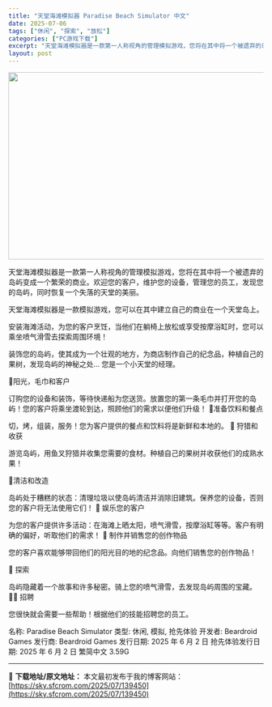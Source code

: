 ```yaml
---
title: "天堂海滩模拟器 Paradise Beach Simulator 中文"
date: 2025-07-06
tags: ["休闲", "探索", "放松"]
categories: ["PC游戏下载"]
excerpt: "天堂海滩模拟器是一款第一人称视角的管理模拟游戏，您将在其中将一个被遗弃的岛屿变成一个繁荣的商业。欢迎您的客户，维护您的设备，管理您的员工，发现您的岛屿，同时恢复一个失落的天堂的美丽。 天堂海滩模拟器是一款模拟游戏，您可以在其中建立自己的商业在一个天堂岛上。 安装海滩活动，为您的客户烹饪，当他们在躺椅&hellip;"
layout: post
---
```


<img class="aligncenter size-full wp-image-139451" src="https://sky.sfcrom.com/wp-content/uploads/2025/07/2025070614444932.webp" alt="" width="660" height="370" />

天堂海滩模拟器是一款第一人称视角的管理模拟游戏，您将在其中将一个被遗弃的岛屿变成一个繁荣的商业。欢迎您的客户，维护您的设备，管理您的员工，发现您的岛屿，同时恢复一个失落的天堂的美丽。

天堂海滩模拟器是一款模拟游戏，您可以在其中建立自己的商业在一个天堂岛上。

安装海滩活动，为您的客户烹饪，当他们在躺椅上放松或享受按摩浴缸时，您可以乘坐喷气滑雪去探索周围环境！

装饰您的岛屿，使其成为一个壮观的地方，为商店制作自己的纪念品，种植自己的果树，发现岛屿的神秘之处…
您是一个小天堂的经理。

🍹阳光，毛巾和客户

订购您的设备和装饰，等待快递船为您送货。放置您的第一条毛巾并打开您的岛屿！您的客户将乘坐渡轮到达，照顾他们的需求以便他们升级！
🍹准备饮料和餐点

切，烤，组装，服务！您为客户提供的餐点和饮料将是新鲜和本地的。
🐠 狩猎和收获

游览岛屿，用鱼叉狩猎并收集您需要的食材。种植自己的果树并收获他们的成熟水果！

🧽清洁和改造

岛屿处于糟糕的状态：清理垃圾以使岛屿清洁并消除旧建筑。保养您的设备，否则您的客户将无法使用它们！
🤿 娱乐您的客户

为您的客户提供许多活动：在海滩上晒太阳，喷气滑雪，按摩浴缸等等。客户有明确的偏好，听取他们的需求！
🌅 制作并销售您的创作物品

您的客户喜欢能够带回他们的阳光目的地的纪念品。向他们销售您的创作物品！

🌅 探索

岛屿隐藏着一个故事和许多秘密。骑上您的喷气滑雪，去发现岛屿周围的宝藏。
💁‍♂️ 招聘

您很快就会需要一些帮助！根据他们的技能招聘您的员工。

名称: Paradise Beach Simulator
类型: 休闲, 模拟, 抢先体验
开发者: Beardroid Games
发行商: Beardroid Games
发行日期: 2025 年 6 月 2 日
抢先体验发行日期: 2025 年 6 月 2 日
繁简中文
3.59G

---
📖 **下载地址/原文地址：** 本文最初发布于我的博客网站：[https://sky.sfcrom.com/2025/07/139450](https://sky.sfcrom.com/2025/07/139450)
